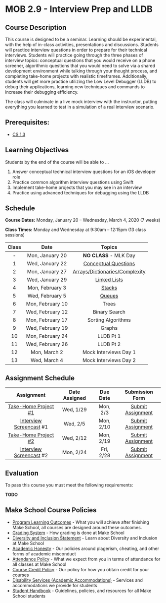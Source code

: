 # MOB 2.9 - Interview Prep and LLDB

## Course Description

This course is designed to be a seminar. Learning should be experimental, with the help of in-class activities, presentations and discussions. Students will practice interview questions in order to prepare for their technical interviews. Students will practice going through the three phases of interview topics: conceptual questions that you would receive on a phone screener, algorithmic questions that you would need to solve via a shared development environment while talking through your thought process, and completing take-home projects with realistic timeframes. Additionally, students will get more practice utilizing the Low Level Debugger (LLDB) to debug their applications, learning new techniques and commands to increase their debugging efficiency.

The class will culminate in a live mock interview with the instructor, putting everything you learned to test in a simulation of a real interview scenario.

## Prerequisites:

- [CS 1.3](https://github.com/Make-School-Courses/CS-1.3-Core-Data-Structures)

## Learning Objectives

Students by the end of the course will be able to ...

1. Answer conceptual technical interview questions for an iOS developer role
1. Practice common algorithm interview questions using Swift
1. Implement take-home projects that you may see in an interview
1. Practice using advanced techniques for debugging using the LLDB

## Schedule

**Course Dates:** Monday, January 20 – Wednesday, March 4, 2020 (7 weeks)

**Class Times:** Monday and Wednesday at 9:30am – 12:15pm (13 class sessions)

| Class |          Date          |                 Topics                  |
|:-----:|:----------------------:|:---------------------------------------:|
|  - |  Mon, January 20               | **NO CLASS** - MLK Day |
|  1 |  Wed, January 22               | [Conceptual Questions] |
|  2 |  Mon, January 27               | [Arrays/Dictionaries/Complexity] |
|  3 |  Wed, January 29               | [Linked Lists] |
|  4 |  Mon, February 3               | [Stacks] |
|  5 |  Wed, February 5               | [Queues] |
|  6 |  Mon, February 10              | Trees |
|  7 |  Wed, February 12              | Binary Search |
|  8 |  Mon, February 17              | Sorting Algorithms |
|  9 |  Wed, February 19              | Graphs |
| 10 |  Mon, February 24              | LLDB Pt 1|  
| 11 |  Wed, February 26              | LLDB Pt 2|
| 12 |  Mon, March 2                  | Mock Interviews Day 1 |
| 13 |  Wed, March 4                  | Mock Interviews Day 2 |

[Conceptual Questions]: Lessons/concepts.md
[Stacks]: Lessons/stacks.md
[Arrays/Dictionaries/Complexity]: Lessons/arrays-dict-complex.md
[Linked Lists]: Lessons/linked-lists.md
[Queues]: Lessons/queues.md

## Assignment Schedule

|                        Assignment                         | Date Assigned |   Due Date   |            Submission Form           |
|:---------------------------------------------------------:|:-------------:|:------------:|:------------------------------------:|
| [Take-Home Project #1]                     |  Wed, 1/29    |  Mon, 2/3   | [Submit Assignment](makeschool.com)  |
| [Interview Screencast] #1                                  |  Wed, 2/5    |  Mon, 2/10   | [Submit Assignment](makeschool.com)  |
| [Take-Home Project #2]                     |  Wed, 2/12    |  Mon, 2/19   | [Submit Assignment](makeschool.com)  |
| [Interview Screencast] #2                      |  Mon, 2/24    |  Fri, 2/28     | [Submit Assignment](makeschool.com)  |

[Interview Screencast]:./Assignments/interview-screencast.md
[Take-Home Project #1]:./Assignments/take-home-1.md
[Take-Home Project #2]:./Assignments/take-home-2.md

## Evaluation
To pass this course you must meet the following requirements:

**TODO**


## Make School Course Policies

- [Program Learning Outcomes](https://make.sc/program-learning-outcomes) - What you will achieve after finishing Make School, all courses are designed around these outcomes.
- [Grading System](https://make.sc/grading-system) - How grading is done at Make School
- [Diversity and Inclusion Statement](https://make.sc/diversity-and-inclusion-statement) - Learn about Diversity and Inclusion at Make School
- [Academic Honesty](https://make.sc/academic-honesty-policy) - Our policies around plagerism, cheating, and other forms of academic misconduct
- [Attendance Policy](https://make.sc/attendance-policy) - What we expect from you in terms of attendance for all classes at Make School
- [Course Credit Policy](https://make.sc/course-credit-policy) - Our policy for how you obtain credit for your courses
- [Disability Services (Academic Accommodations)](https://make.sc/disability-services) - Services and accommodations we provide for students
- [Student Handbook](https://make.sc/student-handbook) - Guidelines, policies, and resources for all Make School students
